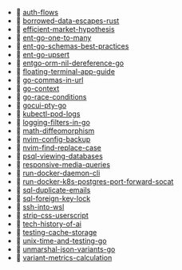 * 📄 [auth-flows](auth-flows.md)
* 📄 [borrowed-data-escapes-rust](borrowed-data-escapes-rust.md)
* 📄 [efficient-market-hypothesis](efficient-market-hypothesis.md)
* 📄 [ent-go-one-to-many](ent-go-one-to-many.md)
* 📄 [ent-go-schemas-best-practices](ent-go-schemas-best-practices.md)
* 📄 [ent-go-upsert](ent-go-upsert.md)
* 📄 [entgo-orm-nil-dereference-go](entgo-orm-nil-dereference-go.md)
* 📄 [floating-terminal-app-guide](floating-terminal-app-guide.md)
* 📄 [go-commas-in-url](go-commas-in-url.md)
* 📄 [go-context](go-context.md)
* 📄 [go-race-conditions](go-race-conditions.md)
* 📄 [gocui-pty-go](gocui-pty-go.md)
* 📄 [kubectl-pod-logs](kubectl-pod-logs.md)
* 📄 [logging-filters-in-go](logging-filters-in-go.md)
* 📄 [math-diffeomorphism](math-diffeomorphism.md)
* 📄 [nvim-config-backup](nvim-config-backup.md)
* 📄 [nvim-find-replace-case](nvim-find-replace-case.md)
* 📄 [psql-viewing-databases](psql-viewing-databases.md)
* 📄 [responsive-media-queries](responsive-media-queries.md)
* 📄 [run-docker-daemon-cli](run-docker-daemon-cli.md)
* 📄 [run-docker-k8s-postgres-port-forward-socat](run-docker-k8s-postgres-port-forward-socat.md)
* 📄 [sql-duplicate-emails](sql-duplicate-emails.md)
* 📄 [sql-foreign-key-lock](sql-foreign-key-lock.md)
* 📄 [ssh-into-wsl](ssh-into-wsl.md)
* 📄 [strip-css-userscript](strip-css-userscript.md)
* 📄 [tech-history-of-ai](tech-history-of-ai.md)
* 📄 [testing-cache-storage](testing-cache-storage.md)
* 📄 [unix-time-and-testing-go](unix-time-and-testing-go.md)
* 📄 [unmarshal-json-variants-go](unmarshal-json-variants-go.md)
* 📄 [variant-metrics-calculation](variant-metrics-calculation.md)
